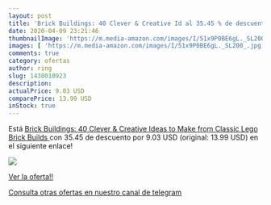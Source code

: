 ```yaml
---
layout: post
title: 'Brick Buildings: 40 Clever & Creative Id al 35.45 % de descuento'
date: 2020-04-09 23:21:46
thumbnailImage: 'https://m.media-amazon.com/images/I/51x9P0BE6gL._SL200_.jpg'
images: [ 'https://m.media-amazon.com/images/I/51x9P0BE6gL._SL200_.jpg' ]
comments: true
category: ofertas
author: ring
slug: 1438010923
description:
actualPrice: 9.03 USD
comparePrice: 13.99 USD
inStock: true
---
```


Está [Brick Buildings: 40 Clever & Creative Ideas to Make from Classic Lego  Brick Builds ](https://www.amazon.com/dp/1438010923/?tag=redken08-20) con 35.45 de descuento por 9.03 USD (original: 13.99 USD) en el siguiente enlace!

[![](https://m.media-amazon.com/images/I/51x9P0BE6gL._SL200_.jpg)](https://www.amazon.com/dp/1438010923/?tag=redken08-20)

[Ver la oferta!!](https://www.amazon.com/dp/1438010923/?tag=redken08-20)

[Consulta otras ofertas en nuestro canal de telegram](https://t.me/s/ofertas25)
